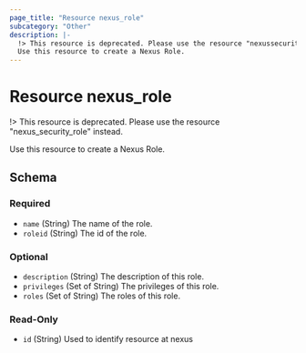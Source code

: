 ```yaml
---
page_title: "Resource nexus_role"
subcategory: "Other"
description: |-
  !> This resource is deprecated. Please use the resource "nexussecurityrole" instead.
  Use this resource to create a Nexus Role.
---
```

# Resource nexus_role
!> This resource is deprecated. Please use the resource "nexus_security_role" instead.

Use this resource to create a Nexus Role.

<!-- schema generated by tfplugindocs -->
## Schema

### Required

- `name` (String) The name of the role.
- `roleid` (String) The id of the role.

### Optional

- `description` (String) The description of this role.
- `privileges` (Set of String) The privileges of this role.
- `roles` (Set of String) The roles of this role.

### Read-Only

- `id` (String) Used to identify resource at nexus

